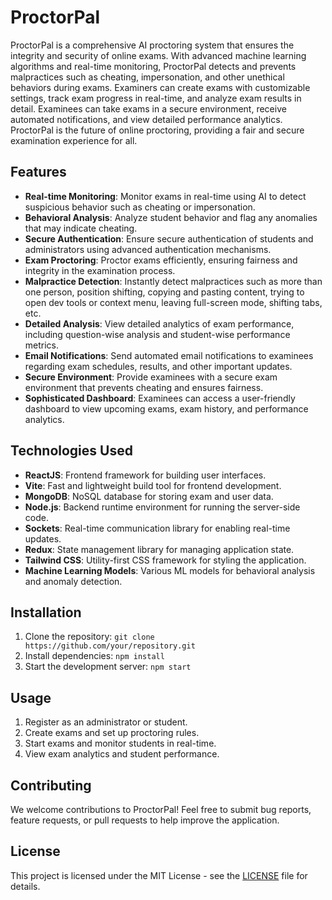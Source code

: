 # ProctorPal 

ProctorPal is a comprehensive AI proctoring system that ensures the integrity and security of online exams. With advanced machine learning algorithms and real-time monitoring, ProctorPal detects and prevents malpractices such as cheating, impersonation, and other unethical behaviors during exams. Examiners can create exams with customizable settings, track exam progress in real-time, and analyze exam results in detail. Examinees can take exams in a secure environment, receive automated notifications, and view detailed performance analytics. ProctorPal is the future of online proctoring, providing a fair and secure examination experience for all.

## Features

- **Real-time Monitoring**: Monitor exams in real-time using AI to detect suspicious behavior such as cheating or impersonation.
- **Behavioral Analysis**: Analyze student behavior and flag any anomalies that may indicate cheating.
- **Secure Authentication**: Ensure secure authentication of students and administrators using advanced authentication mechanisms.
- **Exam Proctoring**: Proctor exams efficiently, ensuring fairness and integrity in the examination process.
- **Malpractice Detection**: Instantly detect malpractices such as more than one person, position shifting, copying and pasting content, trying to open dev tools or context menu, leaving full-screen mode, shifting tabs, etc.
- **Detailed Analysis**: View detailed analytics of exam performance, including question-wise analysis and student-wise performance metrics.
- **Email Notifications**: Send automated email notifications to examinees regarding exam schedules, results, and other important updates.
- **Secure Environment**: Provide examinees with a secure exam environment that prevents cheating and ensures fairness.
- **Sophisticated Dashboard**: Examinees can access a user-friendly dashboard to view upcoming exams, exam history, and performance analytics.

## Technologies Used

- **ReactJS**: Frontend framework for building user interfaces.
- **Vite**: Fast and lightweight build tool for frontend development.
- **MongoDB**: NoSQL database for storing exam and user data.
- **Node.js**: Backend runtime environment for running the server-side code.
- **Sockets**: Real-time communication library for enabling real-time updates.
- **Redux**: State management library for managing application state.
- **Tailwind CSS**: Utility-first CSS framework for styling the application.
- **Machine Learning Models**: Various ML models for behavioral analysis and anomaly detection.

## Installation

1. Clone the repository: `git clone https://github.com/your/repository.git`
2. Install dependencies: `npm install`
3. Start the development server: `npm start`

## Usage

1. Register as an administrator or student.
2. Create exams and set up proctoring rules.
3. Start exams and monitor students in real-time.
4. View exam analytics and student performance.

## Contributing

We welcome contributions to ProctorPal! Feel free to submit bug reports, feature requests, or pull requests to help improve the application.

## License

This project is licensed under the MIT License - see the [LICENSE](LICENSE) file for details.



